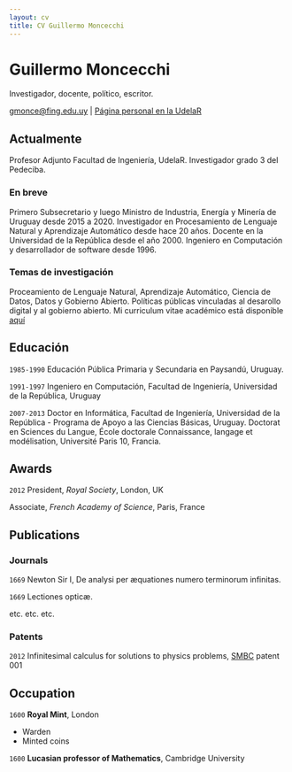 ```yaml
---
layout: cv
title: CV Guillermo Moncecchi
---
```

# Guillermo Moncecchi
Investigador, docente, político, escritor.

<div id="webaddress">
<a href="gmonce@fing.edu.uy">gmonce@fing.edu.uy</a>
| <a href="http://www.fing.edu.uy/~gmonce">Página personal en la UdelaR</a>
</div>


## Actualmente
Profesor Adjunto Facultad de Ingeniería, UdelaR. Investigador grado 3 del Pedeciba. 

### En breve
Primero Subsecretario y luego Ministro de Industria, Energía y Minería de Uruguay desde 2015 a 2020. Investigador en Procesamiento de Lenguaje Natural y Aprendizaje Automático desde hace 20 años. Docente en la Universidad de la República desde el año 2000. Ingeniero en Computación y desarrollador de software desde 1996. 

### Temas de investigación
Proceamiento de Lenguaje Natural, Aprendizaje Automático, Ciencia de Datos, Datos y Gobierno Abierto. Políticas públicas vinculadas al desarollo digital y al gobierno abierto. Mi curriculum vitae académico está disponible [aquí](https://exportcvuy.anii.org.uy/cv/?e254cf8bad559f83b8e9128ebe34a4d948ded99a54162baea38124a13171fb8b28224b9429f7847352b97ba0752f4a594942c58749c541e51ed4d0ac1bb754ea) 

## Educación
`1985-1990`
Educación Pública Primaria y Secundaria en Paysandú, Uruguay.

`1991-1997`
Ingeniero en Computación, Facultad de Ingeniería, Universidad de la República, Uruguay

`2007-2013`
Doctor en Informática, Facultad de Ingeniería, Universidad de la República - Programa de Apoyo a las Ciencias Básicas, Uruguay.
Doctorat en Sciences du Langue, École doctorale Connaissance, langage et modélisation, Université Paris 10, Francia.  



## Awards

`2012`
President, *Royal Society*, London, UK

Associate, *French Academy of Science*, Paris, France



## Publications

<!-- A list is also available [online](http://scholar.google.co.uk/citations?user=LTOTl0YAAAAJ) -->

### Journals

`1669`
Newton Sir I, De analysi per æquationes numero terminorum infinitas. 

`1669`
Lectiones opticæ.

etc. etc. etc.

### Patents

`2012`
Infinitesimal calculus for solutions to physics problems, [SMBC](http://www.techdirt.com/articles/20121011/09312820678/if-patents-had-been-around-time-newton.shtml) patent 001


## Occupation

`1600`
__Royal Mint__, London

- Warden
- Minted coins

`1600`
__Lucasian professor of Mathematics__, Cambridge University



<!-- ### Footer

Last updated: May 2013 -->


